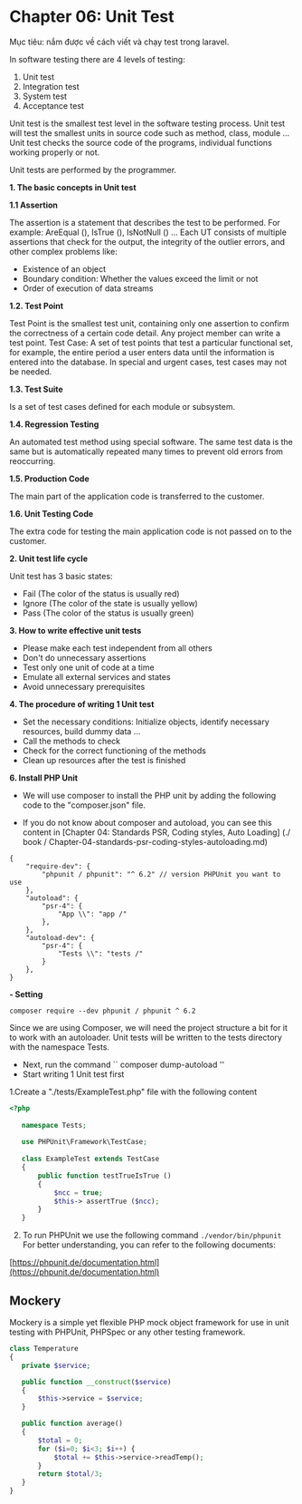 # Chapter 06: Unit Test

Mục tiêu: nắm được về cách viết và chạy test trong laravel.

In software testing there are 4 levels of testing:
1. Unit test
2. Integration test
3. System test
4. Acceptance test

Unit test is the smallest test level in the software testing process. Unit test will test the smallest units in source code such as method, class, module ...
Unit test checks the source code of the programs, individual functions working properly or not.

Unit tests are performed by the programmer.

**1. The basic concepts in Unit test**

**1.1 Assertion**

The assertion is a statement that describes the test to be performed.
For example: AreEqual (), IsTrue (), IsNotNull () ...
Each UT consists of multiple assertions that check for the output, the integrity of the outlier errors, and other complex problems like:
- Existence of an object
- Boundary condition: Whether the values ​​exceed the limit or not
- Order of execution of data streams

**1.2. Test Point**

Test Point is the smallest test unit, containing only one assertion to confirm the correctness of a certain code detail.
Any project member can write a test point.
Test Case: A set of test points that test a particular functional set, for example, the entire period a user enters data until the information is entered into the database.
In special and urgent cases, test cases may not be needed.

**1.3. Test Suite**

Is a set of test cases defined for each module or subsystem.

**1.4. Regression Testing**

An automated test method using special software. The same test data is the same but is automatically repeated many times to prevent old errors from reoccurring.

**1.5. Production Code**

The main part of the application code is transferred to the customer.

**1.6. Unit Testing Code**

The extra code for testing the main application code is not passed on to the customer.

**2. Unit test life cycle**

Unit test has 3 basic states:

- Fail (The color of the status is usually red)
- Ignore (The color of the state is usually yellow)
- Pass (The color of the status is usually green)

**3. How to write effective unit tests**
- Please make each test independent from all others
- Don't do unnecessary assertions
- Test only one unit of code at a time
- Emulate all external services and states
- Avoid unnecessary prerequisites

**4. The procedure of writing 1 Unit test**
- Set the necessary conditions: Initialize objects, identify necessary resources, build dummy data ...
- Call the methods to check
- Check for the correct functioning of the methods
- Clean up resources after the test is finished

**6. Install PHP Unit**
- We will use composer to install the PHP unit by adding the following code to the "composer.json" file.

- If you do not know about composer and autoload, you can see this content in [Chapter 04: Standards PSR, Coding styles, Auto Loading] (./ book / Chapter-04-standards-psr-coding-styles-autoloading.md)
```
{
    "require-dev": {
        "phpunit / phpunit": "^ 6.2" // version PHPUnit you want to use
    },
    "autoload": {
        "psr-4": {
            "App \\": "app /"
        },
    },
    "autoload-dev": {
        "psr-4": {
            "Tests \\": "tests /"
        }
    },
}
```
**- Setting**

```composer require --dev phpunit / phpunit ^ 6.2```

Since we are using Composer, we will need the project structure a bit for it to work with an autoloader. Unit tests will be written to the tests directory with the namespace Tests.
- Next, run the command
`` composer dump-autoload ''
- Start writing 1 Unit test first

1.Create a "./tests/ExampleTest.php" file with the following content
```php
<?php
   
   namespace Tests;
   
   use PHPUnit\Framework\TestCase;
   
   class ExampleTest extends TestCase
   {
       public function testTrueIsTrue ()
       {
           $ncc = true;
           $this-> assertTrue ($ncc);
       }
   }
```
2. To run PHPUnit we use the following command
``
./vendor/bin/phpunit
``
For better understanding, you can refer to the following documents:

[https://phpunit.de/documentation.html](https://phpunit.de/documentation.html)

 ## Mockery

 Mockery is a simple yet flexible PHP mock object framework for use in unit testing with PHPUnit, PHPSpec or any other testing framework. 
 
 ```php
class Temperature
{
    private $service;

    public function __construct($service)
    {
        $this->service = $service;
    }

    public function average()
    {
        $total = 0;
        for ($i=0; $i<3; $i++) {
            $total += $this->service->readTemp();
        }
        return $total/3;
    }
}
```